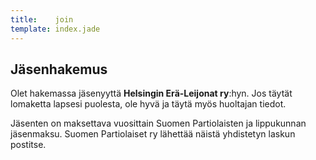 ```yaml
---
title:    join
template: index.jade
---
```


## Jäsenhakemus

Olet hakemassa jäsenyyttä **Helsingin Erä-Leijonat ry**:hyn. Jos täytät lomaketta lapsesi puolesta, ole hyvä ja täytä myös huoltajan tiedot.

Jäsenten on maksettava vuosittain Suomen Partiolaisten ja lippukunnan jäsenmaksu. Suomen Partiolaiset&nbsp;ry lähettää näistä yhdistetyn laskun postitse.
